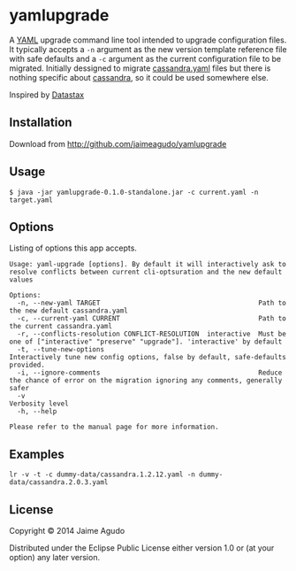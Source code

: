 # yamlupgrade

A [YAML](http://www.yaml.org/) upgrade command line tool intended to upgrade configuration files. It typically accepts a `-n` argument as the new version template reference file with safe defaults and a `-c` argument as the current configuration file to be migrated. Initially dessigned to migrate [cassandra.yaml](https://github.com/apache/cassandra/blob/trunk/conf/cassandra.yaml) files but there is nothing specific about [cassandra](http://cassandra.apache.org/), so it could be used somewhere else.

Inspired by [Datastax](http://www.datastax.com/)

## Installation

Download from http://github.com/jaimeagudo/yamlupgrade

## Usage


    $ java -jar yamlupgrade-0.1.0-standalone.jar -c current.yaml -n target.yaml

## Options

Listing of options this app accepts.

    Usage: yaml-upgrade [options]. By default it will interactively ask to resolve conflicts between current cli-optsuration and the new default values

	Options:
	  -n, --new-yaml TARGET                                        Path to the new default cassandra.yaml
	  -c, --current-yaml CURRENT                                   Path to the current cassandra.yaml
	  -r, --conflicts-resolution CONFLICT-RESOLUTION  interactive  Must be one of ["interactive" "preserve" "upgrade"]. 'interactive' by default
	  -t, --tune-new-options                                       Interactively tune new config options, false by default, safe-defaults provided.
	  -i, --ignore-comments                                        Reduce the chance of error on the migration ignoring any comments, generally safer
	  -v                                                           Verbosity level
	  -h, --help

	Please refer to the manual page for more information.


## Examples


    lr -v -t -c dummy-data/cassandra.1.2.12.yaml -n dummy-data/cassandra.2.0.3.yaml




## License

Copyright © 2014 Jaime Agudo

Distributed under the Eclipse Public License either version 1.0 or (at
your option) any later version.
